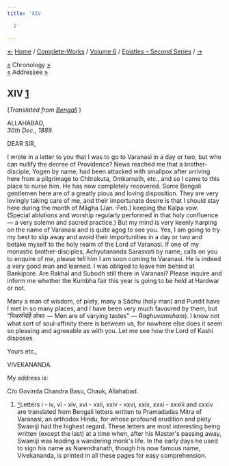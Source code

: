 ```yaml
---
title: 'XIV

  1'

---
```

<div>

[←](013_sir.htm) [Home](../../../index.htm) /
[Complete-Works](../../complete_works.htm) / [Volume
6](../volume_6_contents.htm) / [Epistles – Second
Series](epistles_second_series_contents.htm) / [→](015_sir.htm)

  

[«](013_sir.htm) Chronology
[»](../../volume_7/epistles_third_series/02_sir.htm)  
[«](013_sir.htm) Addressee [»](016_sir.htm)

## XIV [1](#fn1)

(*Translated from [Bengali](b6020e6014.pdf)* )

ALLAHABAD,  
*30th Dec., 1889.*

DEAR SIR,

I wrote in a letter to you that I was to go to Varanasi in a day or two,
but who can nullify the decree of Providence? News reached me that a
brother-disciple, Yogen by name, had been attacked with smallpox after
arriving here from a pilgrimage to Chitrakuta, Omkarnath, etc., and so I
came to this place to nurse him. He has now completely recovered. Some
Bengali gentlemen here are of a greatly pious and loving disposition.
They are very lovingly taking care of me, and their importunate desire
is that I should stay here during the month of Mâgha (Jan.-Feb.) keeping
the Kalpa vow. (Special ablutions and worship regularly performed in
that holy confluence — a very solemn and sacred practice.) But my mind
is very keenly harping on the name of Varanasi and is quite agog to see
you. Yes, I am going to try my best to slip away and avoid their
importunities in a day or two and betake myself to the holy realm of the
Lord of Varanasi. If one of my monastic brother-disciples, Achyutananda
Sarasvati by name, calls on you to enquire of me, please tell him I am
soon coming to Varanasi. He is indeed a very good man and learned. I was
obliged to leave him behind at Bankipore. Are Rakhal and Subodh still
there in Varanasi? Please inquire and inform me whether the Kumbha fair
this year is going to be held at Hardwar or not.

Many a man of wisdom, of piety, many a Sâdhu (holy man) and Pundit have
I met in so many places, and I have been very much favoured by them, but
"भिन्नरुचिर्हि लोकाः — Men are of varying tastes" — *Raghuvamsham*). I
know not what sort of soul-affinity there is between us, for nowhere
else does it seem so pleasing and agreeable as with you. Let me see how
the Lord of Kashi disposes.

Yours etc.,

VIVEKANANDA.

  
My address is:

C/o Govinda Chandra Basu, Chauk, Allahabad.

1.  [^](#txt1)Letters i - iv, vi - xiv, xvi - xxii, xxiv - xxvi, xxix,
    xxxi - xxxiii and cxxiv are translated from Bengali letters written
    to Pramadadas Mitra of Varanasi, an orthodox Hindu, for whose
    profound erudition and piety Swamiji had the highest regard. These
    letters are most interesting being written (except the last) at a
    time when, after his Master's passing away, Swamiji was leading a
    wandering monk's life. In the early days he used to sign his name as
    Narendranath, though his now famous name, Vivekananda, is printed in
    all these pages for easy comprehension.

</div>
